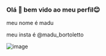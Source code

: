 ### Olá 👋 bem vido ao meu perfil😊

meu nome é  madu

meu insta  é
@madu_bortoletto

![]()![image](https://media.tenor.com/YpAPzGp-YwIAAAAM/lorelai-gilmore-girls.gif)

